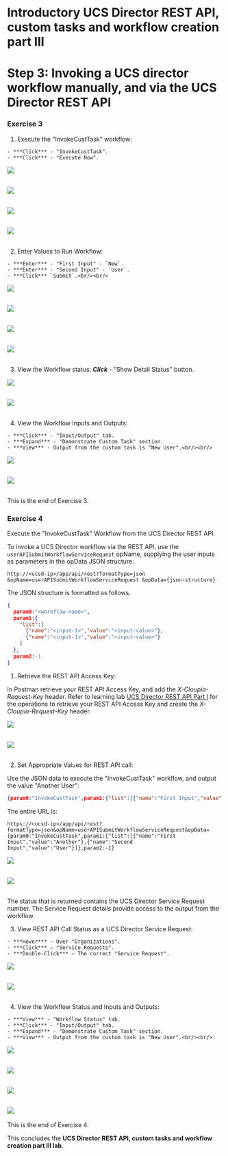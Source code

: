 # Introductory UCS Director REST API, custom tasks and workflow creation part III

# Step 3: Invoking a UCS director workflow manually, and via the UCS Director REST API

### Exercise 3

  1. Execute the "InvokeCustTask" workflow:

    - ***Click*** - "InvokeCustTask".
    - ***Click*** - "Execute Now".

  ![](/posts/files/ucsd-rest-api-103/assets/images/ucsd-rest-api-103-26.jpg)<br/><br/>

  ![](assets/images/ucsd-rest-api-103-26.jpg)<br/><br/>

  ![](/posts/files/ucsd-rest-api-103/assets/images/ucsd-rest-api-103-27.jpg)<br/><br/>

  ![](assets/images/ucsd-rest-api-103-27.jpg)<br/><br/>

  2. Enter Values to Run Workflow:
  
    - ***Enter*** - "First Input" - `New`.
    - ***Enter*** - "Second Input" - `User`.
    - ***Click*** `Submit`.<br/><br/>

  ![](/posts/files/ucsd-rest-api-103/assets/images/ucsd-rest-api-103-28.jpg)<br/><br/>

  ![](assets/images/ucsd-rest-api-103-28.jpg)<br/><br/>

  ![](/posts/files/ucsd-rest-api-103/assets/images/ucsd-rest-api-103-29.jpg)<br/><br/>

  ![](assets/images/ucsd-rest-api-103-29.jpg)<br/><br/>


  3. View the Workflow status: ***Click*** - "Show Detail Status" button.


  ![](/posts/files/ucsd-rest-api-103/assets/images/ucsd-rest-api-103-30.jpg)<br/><br/>

  ![](assets/images/ucsd-rest-api-103-30.jpg)<br/><br/>

  4. View the Workflow Inputs and Outputs:

    - ***Click*** - "Input/Output" tab.
    - ***Expand*** - "Demonstrate Custom Task" section.
    - ***View*** - Output from the custom task is "New User".<br/><br/>

  ![](/posts/files/ucsd-rest-api-103/assets/images/ucsd-rest-api-103-31.jpg)<br/><br/>

  ![](assets/images/ucsd-rest-api-103-31.jpg)<br/><br/>

  This is the end of Exercise 3.

### Exercise 4

  Execute the "InvokeCustTask" Workflow from the UCS Director REST API.

  To invoke a UCS Director workflow via the REST API, use the `userAPISubmitWorkflowServiceRequest` opName, supplying the user inputs as parameters in the opData JSON structure:

  `http://<ucsd-ip>/app/api/rest?formatType=json
                 &opName=userAPISubmitWorkflowServiceRequest
                 &opData={json-structure}`

  The JSON structure is formatted as follows.

  ```json
  {
    param0:"<workflow-name>",
    param1:{
      "list":[
        {"name":"<input-1>","value":"<input-value>"},
        {"name":"<input-1>","value":"<input-value>"}
      ]
    },
    param2:-1
}
  ```

  1. Retrieve the REST API Access Key:

  In Postman retrieve your REST API Access Key, and add the *X-Cloupia-Request-Key* header. Refer to learning lab [UCS Director REST API Part I](https://learninglabs.cisco.com/lab/ucsd-rest-api-103/step/1) for the operations to retrieve your REST API Access Key and create the *X-Cloupia-Request-Key* header.

  ![](/posts/files/ucsd-rest-api-103/assets/images/ucsd-rest-api-103-32.jpg)<br/><br/>

  ![](assets/images/ucsd-rest-api-103-32.jpg)<br/><br/>

  2. Set Appropriate Values for REST API call:

  Use the JSON data to execute the "InvokeCustTask" workflow, and output the value "Another User":

  ```json
  {param0:"InvokeCustTask",param1:{"list":[{"name":"First Input","value":"Another"},{"name":"Second Input","value":"User"}]},param2:-1}
  ```

  The entire URL is:

  `https://<ucsd-ip>/app/api/rest?formatType=json&opName=userAPISubmitWorkflowServiceRequest&opData={param0:"InvokeCustTask",param1:{"list":[{"name":"First Input","value":"Another"},{"name":"Second Input","value":"User"}]},param2:-1}`

  ![](/posts/files/ucsd-rest-api-103/assets/images/ucsd-rest-api-103-33.jpg)<br/><br/>

  ![](assets/images/ucsd-rest-api-103-33.jpg)<br/><br/>

  The status that is returned contains the UCS Director Service Request number. The Service Request details provide access to the output from the workflow.


  3. View REST API Call Status as a UCS Director Service Request:

    - ***Hover*** — Over "Organizations".
    - ***Click*** — "Service Requests".
    - ***Double-Click*** — The correct "Service Request".


  ![](/posts/files/ucsd-rest-api-103/assets/images/ucsd-rest-api-103-34.jpg)<br/><br/>

  ![](assets/images/ucsd-rest-api-103-34.jpg)<br/><br/>
  

  4. View the Workflow Status and Inputs and Outputs:

    - ***View*** - "Workflow Status" tab.
    - ***Click*** - "Input/Output" tab.
    - ***Expand*** - "Demonstrate Custom Task" section.
    - ***View*** - Output from the custom task is "New User".<br/><br/>


  ![](/posts/files/ucsd-rest-api-103/assets/images/ucsd-rest-api-103-35.jpg)<br/><br/>

  ![](assets/images/ucsd-rest-api-103-35.jpg)<br/><br/>

  ![](/posts/files/ucsd-rest-api-103/assets/images/ucsd-rest-api-103-36.jpg)<br/><br/>

  ![](assets/images/ucsd-rest-api-103-36.jpg)<br/><br/>
  This is the end of Exercise 4.


This concludes the **UCS Director REST API, custom tasks and workflow creation part III lab**.

